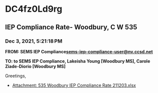 # DC4fz0Ld9rg
## IEP Compliance Rate- Woodbury, C W 535
### Dec 3, 2021, 5:21:18 PM
**FROM: SEMS IEP Compliance<sems-iep-compliance-user@nv.ccsd.net>**

**TO: to SEMS IEP Compliance, Lakeisha Young [Woodbury MS], Carole Ziade-Diorio [Woodbury MS]**


Greetings,  





* [Attachment: 535 Woodbury IEP Compliance Rate 211203.xlsx](DC4fz0Ld9rg-attachment-1.xlsx)
